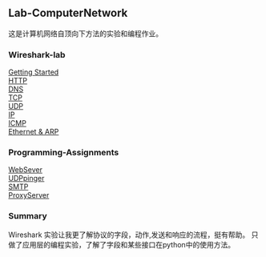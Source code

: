 ## Lab-ComputerNetwork
这是计算机网络自顶向下方法的实验和编程作业。
### Wireshark-lab
[Getting Started](<./wireshark lab/lab1/lab1.md>)  
[HTTP](<./wireshark lab/lab2/lab2.md>)  
[DNS](<./wireshark lab/lab3/lab3.md>)  
[TCP](<./wireshark lab/lab4/lab4.md>)  
[UDP](<./wireshark lab/lab5/lab5.md>)  
[IP](<./wireshark lab/lab6/lab6.md>)  
[ICMP](<./wireshark lab/lab7/lab7.md>)  
[Ethernet & ARP](<./wireshark lab/lab8/lab8.md>)  
### Programming-Assignments
[WebSever](./Programming_Assignments/WebSever/Lab1.md)  
[UDPpinger](./Programming_Assignments/UDPPonger/Lab2.md)  
[SMTP](./Programming_Assignments/SMTP/Lab3.md)  
[ProxyServer](./Programming_Assignments/ProxyServer/Lab4.md)
### Summary
Wireshark 实验让我更了解协议的字段，动作,发送和响应的流程，挺有帮助。  只做了应用层的编程实验，了解了字段和某些接口在python中的使用方法。
